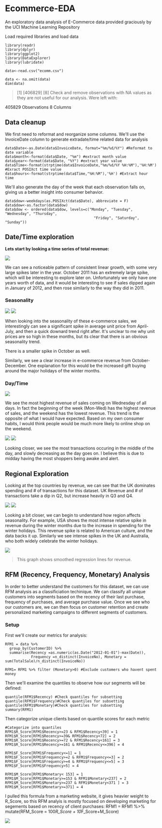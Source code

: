 # Ecommerce-EDA
An exploratory data analysis of E-Commerce data provided graciously by the UCI Machine Learning Repository

Load required libraries and load data
```
library(readr)
library(dplyr)
library(ggplot2)
library(DataExplorer)
library(lubridate)

data<-read.csv("ecomm.csv")
```
```
data <- na.omit(data)
dim(data)
```

> [1] [406829]      [8]
Check and remove observations with NA values as they are not useful for our analysis. Were left with:

405829 Observations
8 Columns

## Data cleanup
We first need to reformat and reorganize some columns. We'll use the InvoiceDate column to generate extradate/time related data for analysis
```
data$Date<-as.Date(data$InvoiceDate, format="%m/%d/%Y") #Reformat to date variable
data$month<-format(data$Date, "%m") #extract month value
data$year<-format(data$Date, "%Y") #extract year value
data$Time<-format(strptime(data$InvoiceDate,"%m/%d/%Y %H:%M"),'%H:%M') #Exract POSIXct time value
data$hours<-format(strptime(data$Time,"%H:%M"),'%H') #Extract hour time
```
We'll also generate the day of the week that each observation falls on, giving us a better insight into consumer behavior.
```
data$dow<-weekdays(as.POSIXct(data$Date), abbreviate = F)
data$dow<-as.factor(data$dow)
data$dow <- ordered(data$dow, levels=c("Monday", "Tuesday", "Wednesday", "Thursday", 
                                         "Friday", "Saturday", "Sunday"))
```

## Date/Time exploration
**Lets start by looking a time series of total revenue:**

![](images/timeseries.jpeg)

We can see a noticeable pattern of consistent linear growth, with some very large spikes later in the year. October 2011 has an extremely large spike, which will be interesting to explore later on. Unfortunately we only have one years worth of data, and it would be interesting to see if sales dipped again in January of 2012, and then rose similarly to the way they did in 2011.
### Seasonality
![](images/seasonality.jpeg)  ![](images/seasonality_revenue.jpeg)

When looking into the seasonality of these e-commerce sales, we interestingly can see a significant spike in average unit price from April-July, and then a quick downard trend right after. It's unclear to me why unit prices are so high in these months, but its clear that there is an obvious seasonality trend.

There is a smaller spike in October as well.

Similarly, we see a clear increase in e-commerce revenue from October-December. One explanation for this would be the increased gift buying around the major holidays of the winter months.

### Day/Time
![](/images/DowRevenue.jpeg)

We see the most highest revenue of sales coming on Wednesday of all days. In fact the beginning of the week (Mon-Wed) has the highest revenue of sales, and the weekend has the lowest revenue. This trend is the opposite of what I would have expected. Based on my own consumer habits, I would think people would be much more likely to online shop on the weekend.

![](/images/transactions%20per%20hour.jpeg) ![](/images/transactions_boxplot.jpeg)

Looking closer, we see the most transactions occuring in the middle of the day, and slowly decreasing as the day goes on. I believe this is due to midday having the most shoppers being awake and alert.

## Regional Exploration

Looking at the top countries by revenue, we can see that the UK dominates spending and  # of transactions for this dataset. UK Revenue and # of transactions take a dip in Q2, but increase heavily in Q3 and Q4. 

![](images/transactions_per_day.jpeg)
![](images/revenue_by_country.jpeg)


Looking a bit closer, we can begin to understand how region affects seasonality. For example, USA shows the most intense relative spike in revenue during the winter months due to the increase in spending for the winter holidays. This revenue spike is related to American culture, and the data backs it up. Similarly we see intense spikes in the UK and Australia, who both widely celebrate the winter holidays. 

![](images/topcountries_revenue.jpeg)
> This graph shows smoothed regression lines for revenue. 
## RFM (Recency, Frequency, Monetary) Analysis
In order to better understand the customers for this dataset, we can use RFM analysis as a classificiation techinique. We can classify all unique customers into segments based on the recency of their last purchase, frequency of purchases, and average purchase value. Once we see who our customers are, we can then focus on customer retention and create personalized marketing campaigns to different segments of customers. 

### Setup
First we'll create our metrics for analysis:
```
RFM1 = data %>% 
  group_by(CustomerID) %>% 
  summarise(Recency =as.numeric(as.Date("2012-01-01")-max(Date)),
            Frequency =n_distinct(InvoiceNo), Monetary = sum(TotalSale)/n_distinct(InvoiceNo)) 

RFM1= RFM1 %>% filter (Monetary>0) #Exclude customers who havent spent money
```

Then we'll examine the quantiles to observe how our segments will be defined:
```
quantile(RFM1$Recency) #Check quantiles for subsetting
quantile(RFM1$Frequency)#Check quantiles for subsetting
quantile(RFM1$Monetary)#Check quantiles for subsetting
summary(RFM1)
```

Then categorize unique clients based on quantile scores for each metric
```
#Categorize into quantiles
RFM1$R_Score[RFM1$Recency>=23 & RFM1$Recency<39] = 1
RFM1$R_Score[RFM1$Recency>=39& RFM1$Recency<72] = 2
RFM1$R_Score[RFM1$Recency>=72 & RFM1$Recency<161] = 3
RFM1$R_Score[RFM1$Recency>=161 & RFM1$Recency<=396] = 4

RFM1$F_Score[RFM1$Frequency<=1] = 1
RFM1$F_Score[RFM1$Frequency>=2 & RFM1$Frequency<=3] = 2
RFM1$F_Score[RFM1$Frequency>=4 & RFM1$Frequency<=5] = 3
RFM1$F_Score[RFM1$Frequency>5] = 4

RFM1$M_Score[RFM1$Monetary< 153] = 1
RFM1$M_Score[RFM1$Monetary>=153 & RFM1$Monetary<237] = 2
RFM1$M_Score[RFM1$Monetary>=237 & RFM1$Monetary<371 ] = 3
RFM1$M_Score[RFM1$Monetary>=371] = 4
```
I pulled this formula from a marketing website, it gives heavier weight to R_Score, so this RFM analyis is mostly focused on developing marketing for segements based on recency of client purchases:
RFM1 = RFM1 %>% mutate(RFM_Score = 100*R_Score + 10*F_Score+M_Score)

![](images/Customer%20Segmentation.jpeg)
